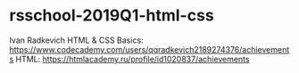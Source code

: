 # rsschool-2019Q1-html-css
Ivan Radkevich
HTML & CSS Basics: https://www.codecademy.com/users/qqradkevich2189274376/achievements
HTML: https://htmlacademy.ru/profile/id1020837/achievements
